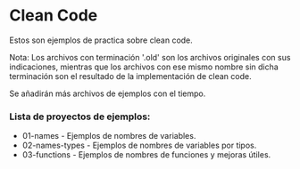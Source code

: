 # Clean Code

Estos son ejemplos de practica sobre clean code.

Nota:
Los archivos con terminación '.old' son los archivos originales con sus indicaciones, mientras que los archivos con ese mismo nombre sin dicha terminación son el resultado de la implementación de clean code.

Se añadirán más archivos de ejemplos con el tiempo.

### Lista de proyectos de ejemplos:

- 01-names - Ejemplos de nombres de variables.
- 02-names-types - Ejemplos de nombres de variables por tipos.
- 03-functions - Ejemplos de nombres de funciones y mejoras útiles.
